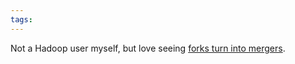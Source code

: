 ```yaml
---
tags: 
---
```


Not a Hadoop user myself, but love seeing [forks turn into mergers](http://infoworld.com/d/data-management/yahoo-drops-its-own-hadoop-distribution-120).
